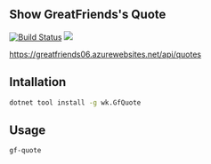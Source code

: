 ## Show GreatFriends's Quote

[![Build Status](https://dev.azure.com/wk-j/gf-quote/_apis/build/status/wk-j.gf-quote)](https://dev.azure.com/wk-j/gf-quote/_build/latest?definitionId=8)
![](https://img.shields.io/nuget/v/wk.GfQuote.svg)

https://greatfriends06.azurewebsites.net/api/quotes

## Intallation

```bash
dotnet tool install -g wk.GfQuote
```

## Usage

```bash
gf-quote
```